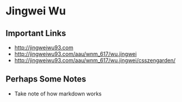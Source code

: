 # Jingwei Wu

## Important Links

- http://jingweiwu93.com
- http://jingweiwu93.com/aau/wnm_617/wu.jingwei
- http://jingweiwu93.com/aau/wnm_617/wu.jingwei/csszengarden/

## Perhaps Some Notes

- Take note of how markdown works
